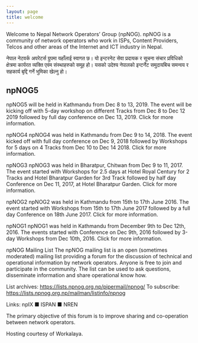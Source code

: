 ```yaml
---
layout: page
title: welcome
---
```


Welcome to Nepal Network Operators’ Group (npNOG). npNOG is a community of network operators who work in ISPs, Content Providers, Telcos and other areas of the Internet and ICT industry in Nepal.

नेपाल नेटवर्क अपरेटर्स ग्रुपमा यहाँलाई स्वागत छ। यो इन्टरनेट सेवा प्रदायक र सूचना संचार प्रविधिको क्षेत्रमा कार्यरत व्यक्ति एवंम संस्थाहरुको समूह हो। यसको उदेश्य नेपालको इन्टर्नेट समुदायबिच समन्वय र सहकार्य बृद्दि गर्ने भुमिका खेल्नु हो।

## npNOG5

npNOG5 will be held in Kathmandu from Dec 8 to 13, 2019. The event will be kicking off with 5-day workshop on different Tracks from Dec 8 to Dec 12 2019 followed by full day conference on Dec 13, 2019.
Click for more information.

npNOG4
npNOG4 was held in Kathmandu from Dec 9 to 14, 2018. The event kicked off with full day conference on Dec 9, 2018 followed by Workshops for 5 days on 4 Tracks from Dec 10 to Dec 14 2018.
Click for more information.

npNOG3
npNOG3 was held in Bharatpur, Chitwan from Dec 9 to 11, 2017. The event started with Workshops for 2.5 days at Hotel Royal Century for 2 Tracks and Hotel Bharatpur Garden for 3rd Track followed by half day Conference on Dec 11, 2017, at Hotel Bharatpur Garden.
Click for more information.

npNOG2
npNOG2 was held in Kathmandu from 15th to 17th June 2016. The event started with Workshops from 15th to 17th June 2017 followed by a full day Conference on 18th June 2017.
Click for more information.

npNOG1
npNOG1 was held in Kathmandu from December 9th to Dec 12th, 2016. The events started with Conference on Dec 9th, 2016 followed by 3-day Workshops from Dec 10th, 2016.
Click for more information.

npNOG Mailing List
The npNOG mailing list is an open (sometimes moderated) mailing list providing a forum for the discussion of technical and operational information by network operators. Anyone is free to join and participate in the community. The list can be used to ask questions, disseminate information and share operational know how.

List archives: https://lists.npnog.org.np/pipermail/npnog/
To subscribe: https://lists.npnog.org.np/mailman/listinfo/npnog

Links: npIX ■ ISPAN ■ NREN

The primary objective of this forum is to improve sharing and co-operation between network operators.

Hosting courtesy of Workalaya.
